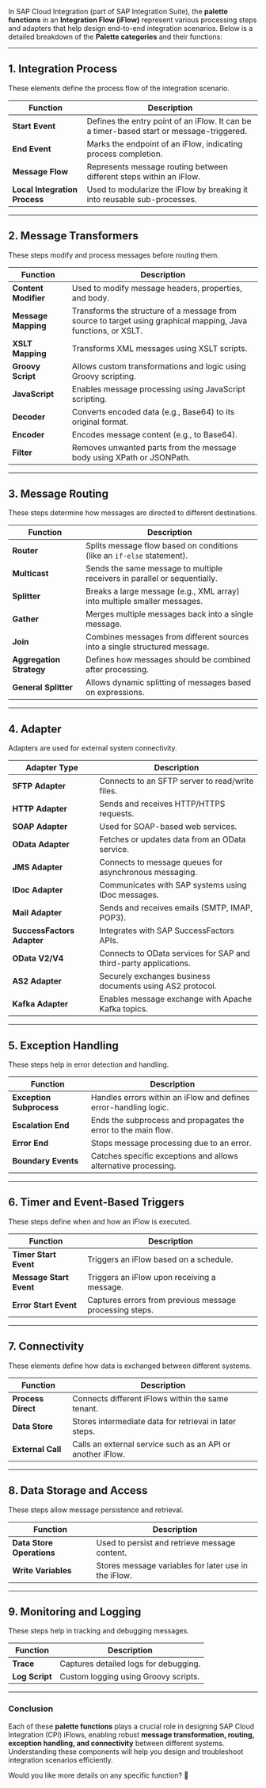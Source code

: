 In SAP Cloud Integration (part of SAP Integration Suite), the **palette functions** in an **Integration Flow (iFlow)** represent various processing steps and adapters that help design end-to-end integration scenarios. Below is a detailed breakdown of the **Palette categories** and their functions:  

---

## **1. Integration Process**
These elements define the process flow of the integration scenario.

| **Function** | **Description** |
|-------------|----------------|
| **Start Event** | Defines the entry point of an iFlow. It can be a timer-based start or message-triggered. |
| **End Event** | Marks the endpoint of an iFlow, indicating process completion. |
| **Message Flow** | Represents message routing between different steps within an iFlow. |
| **Local Integration Process** | Used to modularize the iFlow by breaking it into reusable sub-processes. |

---

## **2. Message Transformers**
These steps modify and process messages before routing them.

| **Function** | **Description** |
|-------------|----------------|
| **Content Modifier** | Used to modify message headers, properties, and body. |
| **Message Mapping** | Transforms the structure of a message from source to target using graphical mapping, Java functions, or XSLT. |
| **XSLT Mapping** | Transforms XML messages using XSLT scripts. |
| **Groovy Script** | Allows custom transformations and logic using Groovy scripting. |
| **JavaScript** | Enables message processing using JavaScript scripting. |
| **Decoder** | Converts encoded data (e.g., Base64) to its original format. |
| **Encoder** | Encodes message content (e.g., to Base64). |
| **Filter** | Removes unwanted parts from the message body using XPath or JSONPath. |

---

## **3. Message Routing**
These steps determine how messages are directed to different destinations.

| **Function** | **Description** |
|-------------|----------------|
| **Router** | Splits message flow based on conditions (like an `if-else` statement). |
| **Multicast** | Sends the same message to multiple receivers in parallel or sequentially. |
| **Splitter** | Breaks a large message (e.g., XML array) into multiple smaller messages. |
| **Gather** | Merges multiple messages back into a single message. |
| **Join** | Combines messages from different sources into a single structured message. |
| **Aggregation Strategy** | Defines how messages should be combined after processing. |
| **General Splitter** | Allows dynamic splitting of messages based on expressions. |

---

## **4. Adapter**
Adapters are used for external system connectivity.

| **Adapter Type** | **Description** |
|-----------------|----------------|
| **SFTP Adapter** | Connects to an SFTP server to read/write files. |
| **HTTP Adapter** | Sends and receives HTTP/HTTPS requests. |
| **SOAP Adapter** | Used for SOAP-based web services. |
| **OData Adapter** | Fetches or updates data from an OData service. |
| **JMS Adapter** | Connects to message queues for asynchronous messaging. |
| **IDoc Adapter** | Communicates with SAP systems using IDoc messages. |
| **Mail Adapter** | Sends and receives emails (SMTP, IMAP, POP3). |
| **SuccessFactors Adapter** | Integrates with SAP SuccessFactors APIs. |
| **OData V2/V4** | Connects to OData services for SAP and third-party applications. |
| **AS2 Adapter** | Securely exchanges business documents using AS2 protocol. |
| **Kafka Adapter** | Enables message exchange with Apache Kafka topics. |

---

## **5. Exception Handling**
These steps help in error detection and handling.

| **Function** | **Description** |
|-------------|----------------|
| **Exception Subprocess** | Handles errors within an iFlow and defines error-handling logic. |
| **Escalation End** | Ends the subprocess and propagates the error to the main flow. |
| **Error End** | Stops message processing due to an error. |
| **Boundary Events** | Catches specific exceptions and allows alternative processing. |

---

## **6. Timer and Event-Based Triggers**
These steps define when and how an iFlow is executed.

| **Function** | **Description** |
|-------------|----------------|
| **Timer Start Event** | Triggers an iFlow based on a schedule. |
| **Message Start Event** | Triggers an iFlow upon receiving a message. |
| **Error Start Event** | Captures errors from previous message processing steps. |

---

## **7. Connectivity**
These elements define how data is exchanged between different systems.

| **Function** | **Description** |
|-------------|----------------|
| **Process Direct** | Connects different iFlows within the same tenant. |
| **Data Store** | Stores intermediate data for retrieval in later steps. |
| **External Call** | Calls an external service such as an API or another iFlow. |

---

## **8. Data Storage and Access**
These steps allow message persistence and retrieval.

| **Function** | **Description** |
|-------------|----------------|
| **Data Store Operations** | Used to persist and retrieve message content. |
| **Write Variables** | Stores message variables for later use in the iFlow. |

---

## **9. Monitoring and Logging**
These steps help in tracking and debugging messages.

| **Function** | **Description** |
|-------------|----------------|
| **Trace** | Captures detailed logs for debugging. |
| **Log Script** | Custom logging using Groovy scripts. |

---

### **Conclusion**
Each of these **palette functions** plays a crucial role in designing SAP Cloud Integration (CPI) iFlows, enabling robust **message transformation, routing, exception handling, and connectivity** between different systems. Understanding these components will help you design and troubleshoot integration scenarios efficiently.

Would you like more details on any specific function? 🚀

















